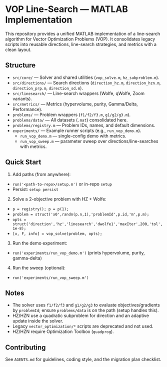 # VOP Line-Search — MATLAB Implementation

This repository provides a unified MATLAB implementation of a line-search algorithm for Vector Optimization Problems (VOP). It consolidates legacy scripts into reusable directions, line-search strategies, and metrics with a clean layout.

## Structure
- `src/core/` — Solver and shared utilities (`vop_solve.m`, `hz_subproblem.m`).
- `src/directions/` — Search directions (`direction_hz.m`, `direction_hzn.m`, `direction_prp.m`, `direction_sd.m`).
- `src/linesearch/` — Line-search wrappers (Wolfe, qWolfe, Zoom variants).
- `src/metrics/` — Metrics (hypervolume, purity, Gamma/Delta, Performance).
- `problems/` — Problem wrappers (`f1/f2/f3.m`, `g1/g2/g3.m`).
- `problems/data/` — All datasets (`.mat`) consolidated here.
- `problems/registry.m` — Problem IDs, names, and default dimensions.
- `experiments/` — Example runner scripts (e.g., `run_vop_demo.m`).
  - `run_vop_demo.m` — single-config demo with metrics.
  - `run_vop_sweep.m` — parameter sweep over directions/line-searches with metrics.

## Quick Start
1) Add paths (from anywhere):
- `run('<path-to-repo>/setup.m')` or in-repo `setup`
- Persist: `setup persist`
2) Solve a 2-objective problem with HZ + Wolfe:
- `p = registry(); p = p(1);`
- `problem = struct('x0',randn(p.n,1),'problemId',p.id,'m',p.m);`
- `opts = struct('direction','hz','linesearch','dwolfe1','maxIter',200,'tol',1e-8);`
- `[x, F, info] = vop_solve(problem, opts);`
3) Run the demo experiment:
- `run('experiments/run_vop_demo.m')` (prints hypervolume, purity, gamma-delta)
4) Run the sweep (optional):
- `run('experiments/run_vop_sweep.m')`

## Notes
- The solver uses `f1/f2/f3` and `g1/g2/g3` to evaluate objectives/gradients by `problemId`; ensure `problems/data` is on the path (setup handles this).
- HZ/HZN use a quadratic subproblem for direction and an adaptive update inside the solver.
- Legacy `vector_optimization/*` scripts are deprecated and not used.
- HZ/HZN require Optimization Toolbox (`quadprog`).

## Contributing
See `AGENTS.md` for guidelines, coding style, and the migration plan checklist.
